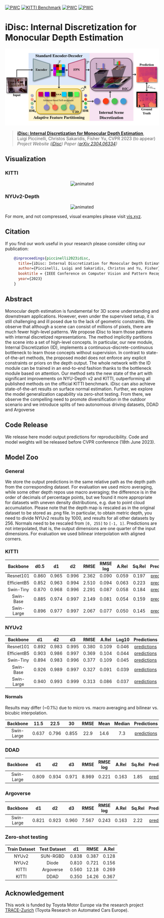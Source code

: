 [![PWC](https://img.shields.io/endpoint.svg?url=https://paperswithcode.com/badge/idisc-internal-discretization-for-monocular/monocular-depth-estimation-on-kitti-eigen)](https://paperswithcode.com/sota/monocular-depth-estimation-on-kitti-eigen?p=idisc-internal-discretization-for-monocular)
[![KITTI Benchmark](https://img.shields.io/badge/KITTI%20Benchmark-3rd%20among%20all%20at%20submission%20time-blue)](https://www.cvlibs.net/datasets/kitti/eval_depth.php?benchmark=depth_prediction)
[![PWC](https://img.shields.io/endpoint.svg?url=https://paperswithcode.com/badge/idisc-internal-discretization-for-monocular/monocular-depth-estimation-on-nyu-depth-v2)](https://paperswithcode.com/sota/monocular-depth-estimation-on-nyu-depth-v2?p=idisc-internal-discretization-for-monocular)
[![PWC](https://img.shields.io/endpoint.svg?url=https://paperswithcode.com/badge/idisc-internal-discretization-for-monocular/surface-normals-estimation-on-nyu-depth-v2-1)](https://paperswithcode.com/sota/surface-normals-estimation-on-nyu-depth-v2-1?p=idisc-internal-discretization-for-monocular)


# iDisc: Internal Discretization for Monocular Depth Estimation

![](docs/idisc-banner.png)

> [**iDisc: Internal Discretization for Monocular Depth Estimation**](),            
> Luigi Piccinelli, Christos Sakaridis, Fisher Yu,
> CVPR 2023 (to appear)
> *Project Website ([iDisc](http://vis.xyz/pub/idisc/))* 
> *Paper ([arXiv 2304.06334](https://arxiv.org/pdf/2304.06334.pdf))*


## Visualization

### KITTI
<p align="center">
  <img src="docs/kitti_example.gif" alt="animated" />
</p>


### NYUv2-Depth
<p align="center">
  <img src="docs/nyu_example.gif" alt="animated" />
</p>

For more, and not compressed, visual examples please visit [vis.xyz](http://vis.xyz/pub/idisc/).

## Citation

If you find our work useful in your research please consider citing our publication:
```bibtex
    @inproceedings{piccinelli2023idisc,
      title={iDisc: Internal Discretization for Monocular Depth Estimation},
      author={Piccinelli, Luigi and Sakaridis, Christos and Yu, Fisher},
      booktitle = {IEEE Conference on Computer Vision and Pattern Recognition (CVPR)},
      year={2023}
    }
```


## Abstract
Monocular depth estimation is fundamental for 3D scene understanding and downstream applications. However, even under the supervised setup, it is still challenging and ill posed due to the lack of geometric constraints. We observe that although a scene can consist of millions of pixels, there are much fewer high-level patterns. We propose iDisc to learn those patterns with internal discretized representations. The method implicitly partitions the scene into a set of high-level concepts. In particular, our new module, Internal Discretization (ID), implements a continuous-discrete-continuous bottleneck to learn those concepts without supervision. In contrast to state-of-the-art methods, the proposed model does not enforce any explicit constraints or priors on the depth output. The whole network with the ID module can be trained in an end-to-end fashion thanks to the bottleneck module based on attention. Our method sets the new state of the art with significant improvements on NYU-Depth v2 and KITTI, outperforming all published methods on the official KITTI benchmark. iDisc can also achieve state-of-the-art results on surface normal estimation. Further, we explore the model generalization capability via zero-shot testing. From there, we observe the compelling need to promote diversification in the outdoor scenario and we introduce splits of two autonomous driving datasets, DDAD and Argoverse


## Code Release

We release here model output predictions for reproducibility. Code and model weights will be released before CVPR conference (18th June 2023).


## Model Zoo

### General
We store the output predictions in the same relative path as the depth path from the corresponding dataset. For evaluation we used micro averaging, while some other depth repos use macro averaging; the difference is in the order of decimals of percentage points, but we found it more appropriate for datasets with uneven density distributions, e.g. due to point cloud accumulation.
Please note that the depth map is rescaled as in the original dataset to be stored as .png file. In particular, to obtain metric depth, you need to divide NYUv2 results by 1000, and results for all other datasets by 256. Normals need to be rescaled from ``[0, 255]`` to ``[-1, 1]``. 
Predictions are not interpolated, that is, the output dimensions are one quarter of the input dimensions. For evaluation we used bilinear interpolation with aligned corners.


### KITTI

| Backbone | d0.5 | d1 | d2 | RMSE | RMSE log | A.Rel | Sq.Rel | Predictions |
| :-: | :-: | :-: | :-: | :-: | :-: | :-: | :-: | :-: |
| Resnet101 | 0.860 | 0.965 | 0.996 | 2.362 | 0.090 | 0.059 | 0.197 | [predictions](https://drive.google.com/file/d/1M-ZSS7sa6MEVDkrlmb_e3EtoCUasyDGh/view?usp=share_link) |
| EfficientB5 |0.852 | 0.963 | 0.994 | 2.510 | 0.094 | 0.063 | 0.223 | [predictions](https://drive.google.com/file/d/1xwnHmKLy5GPK6wyYBvba2N2q1MI7Qasm/view?usp=share_link) |
| Swin-Tiny | 0.870 | 0.968 | 0.996 | 2.291 | 0.087 | 0.058 | 0.184 | [predictions](https://drive.google.com/file/d/1GaLT9W3FBjKBYb40F6cL1IycJhhMLNTl/view?usp=share_link) |
| Swin-Base | 0.885 | 0.974 | 0.997 | 2.149 | 0.081 | 0.054 | 0.159 | [predictions](https://drive.google.com/file/d/1YlGYPdMjnHfK71N4zzQwQ7lcF7OAGY4-/view?usp=share_link) |
| Swin-Large | 0.896 | 0.977 | 0.997 | 2.067 | 0.077 | 0.050 | 0.145 | [predictions](https://drive.google.com/file/d/1PczkfG352B2MvcKl9-LknoqUBZZ9e-DF/view?usp=share_link) |


### NYUv2

| Backbone | d1 | d2 | d3 | RMSE | A.Rel | Log10 | Predictions |
| :-: | :-: | :-: | :-: | :-: | :-: | :-: | :-: |
| Resnet101 | 0.892 | 0.983 | 0.995 | 0.380 | 0.109 | 0.046 | [predictions](https://drive.google.com/file/d/1Fqnf7B88o1GzJPUDzrMk11qVAGSclgd6/view?usp=share_link) |
| EfficientB5 | 0.903 | 0.986 | 0.997 | 0.369 | 0.104 | 0.044 | [predictions](https://drive.google.com/file/d/1PtMMdfeGFCSb4vsUPlfb9MWmGMfWpEg2/view?usp=share_link) |
| Swin-Tiny | 0.894 | 0.983 | 0.996 | 0.377 | 0.109 | 0.045 | [predictions](https://drive.google.com/file/d/1jUxo8EblYVOryBJo9Nyfk2IxzlumC7wh/view?usp=share_link) |
| Swin-Base | 0.926 | 0.989 | 0.997 | 0.327 | 0.091 | 0.039 | [predictions](https://drive.google.com/file/d/12F6GLxfi2fw5dc-jnMdPVws8PrlPmwWM/view?usp=share_link) |
| Swin-Large | 0.940 | 0.993 | 0.999 | 0.313 | 0.086 | 0.037 | [predictions](https://drive.google.com/file/d/1Ws-Xh3WJd1vgyAhmaDR7alRq0EpXqI3v/view?usp=share_link) |


#### Normals

Results may differ (~0.1%) due to micro vs. macro averaging and bilinear vs. bicubic interpolation.

| Backbone | 11.5 | 22.5 | 30 | RMSE | Mean | Median |  Predictions |
| :-: | :-: | :-: | :-: | :-: | :-: | :-: | :-: |
| Swin-Large | 0.637 | 0.796 | 0.855 | 22.9 | 14.6 | 7.3 | [predictions](https://drive.google.com/file/d/1Ro8Q_U4VMhMeAjkjMLWrzcAOT68uqp5H/view?usp=share_link) |
 

### DDAD 

| Backbone | d1 | d2 | d3 | RMSE | RMSE log | A.Rel | Sq.Rel | Predictions |
| :-: | :-: | :-: | :-: | :-: | :-: | :-: | :-: | :-: |
| Swin-Large | 0.809 | 0.934 | 0.971 | 8.989 | 0.221 | 0.163 | 1.85 | [predictions](https://drive.google.com/file/d/1xNSQGxJvHvqEFe8kqMnJP4ryxyj1pd9e/view?usp=share_link) |


### Argoverse

| Backbone | d1 | d2 | d3 | RMSE | RMSE log | A.Rel | Sq.Rel | Predictions | 
| :-: | :-: | :-: | :-: | :-: | :-: | :-: | :-: | :-: |
| Swin-Large | 0.821 | 0.923 | 0.960 | 7.567 | 0.243 | 0.163 | 2.22 | [predictions](https://drive.google.com/file/d/1xNSQGxJvHvqEFe8kqMnJP4ryxyj1pd9e/view?usp=share_link) |


### Zero-shot testing

|Train Dataset| Test Dataset | d1 | RMSE | A.Rel |
| :-: | :-: | :-: | :-: | :-: |
| NYUv2 | SUN-RGBD | 0.838 |  0.387 | 0.128 |
| NYUv2 | Diode | 0.810 |  0.721 | 0.156 |
| KITTI | Argoverse | 0.560 |  12.18 | 0.269 |
| KITTI | DDAD | 0.350 |  14.26 | 0.367 |


## Acknowledgement

This work is funded by Toyota Motor Europe via the research project [TRACE-Zurich](https://trace.ethz.ch) (Toyota Research on Automated Cars Europe).

